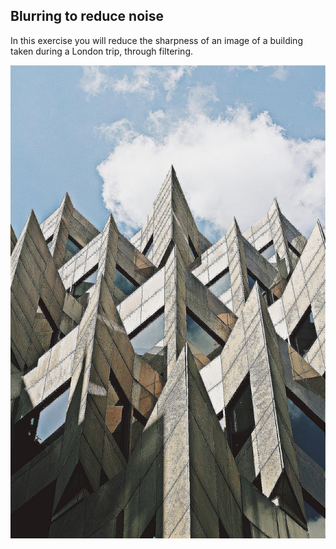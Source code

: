 ## Blurring to reduce noise

In this exercise you will reduce the sharpness of an image of a building taken during a London trip, through filtering.

![Building in Lodon](../i/2.jpg)

<!-- Image loaded as `building_image`. -->
<!-- 
### Instructions

- Import the Gaussian filter.

- Apply the filter to the `building_image`, set the multichannel parameter to the correct value.

- Show the original `building_image` and resulting `gaussian_image`.
 -->